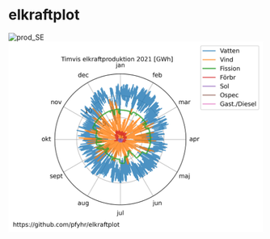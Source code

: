 ﻿# elkraftplot
![prod_SE](https://github.com/pfyhr/elkraftplot/blob/master/plots/gifs/stack_SE_prod.gif)
![pol](https://github.com/pfyhr/elkraftplot/blob/master/plots/polar/kraftsystem_pol_2021.png)


